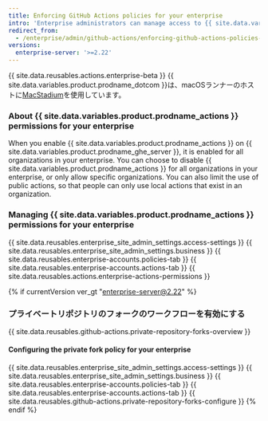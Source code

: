 ```yaml
---
title: Enforcing GitHub Actions policies for your enterprise
intro: 'Enterprise administrators can manage access to {{ site.data.variables.product.prodname_actions }} in an enterprise.'
redirect_from:
  - /enterprise/admin/github-actions/enforcing-github-actions-policies-for-your-enterprise
versions:
  enterprise-server: '>=2.22'
---
```


{{ site.data.reusables.actions.enterprise-beta }}
{{ site.data.variables.product.prodname_dotcom }}は、macOSランナーのホストに[MacStadium](https://www.macstadium.com/)を使用しています。

### About {{ site.data.variables.product.prodname_actions }} permissions for your enterprise

When you enable {{ site.data.variables.product.prodname_actions }} on {{ site.data.variables.product.prodname_ghe_server }}, it is enabled for all organizations in your enterprise. You can choose to disable {{ site.data.variables.product.prodname_actions }} for all organizations in your enterprise, or only allow specific organizations. You can also limit the use of public actions, so that people can only use local actions that exist in an organization.

### Managing {{ site.data.variables.product.prodname_actions }} permissions for your enterprise

{{ site.data.reusables.enterprise_site_admin_settings.access-settings }}
{{ site.data.reusables.enterprise_site_admin_settings.business }}
{{ site.data.reusables.enterprise-accounts.policies-tab }}
{{ site.data.reusables.enterprise-accounts.actions-tab }}
{{ site.data.reusables.actions.enterprise-actions-permissions }}

{% if currentVersion ver_gt "enterprise-server@2.22" %}
### プライベートリポジトリのフォークのワークフローを有効にする

{{ site.data.reusables.github-actions.private-repository-forks-overview }}

#### Configuring the private fork policy for your enterprise

{{ site.data.reusables.enterprise_site_admin_settings.access-settings }}
{{ site.data.reusables.enterprise_site_admin_settings.business }}
{{ site.data.reusables.enterprise-accounts.policies-tab }}
{{ site.data.reusables.enterprise-accounts.actions-tab }}
{{ site.data.reusables.github-actions.private-repository-forks-configure }}
{% endif %}
